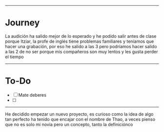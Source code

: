 
---

# Journey 

La audición ha salido mejor de lo esperado y he podido salir antes de clase porque Itziar, la profe de inglés tiene problemas familiares y teníamos que hacer una grabación, por eso he salido a las 3 pero podríamos hacer salido a las 2 de no ser porque mis compañeros son muy lentos y les gusta perder el tiempo 

---

# To-Do

- [ ] Mate deberes 
- [ ] 

---
He decidido empezar un nuevo proyecto, es curioso como la idea de algo tan perfecto ha tenido que encajar con el nombre de Thao, a veces pienso que no es solo mi novia pero un concepto, tanto la definiciónco 